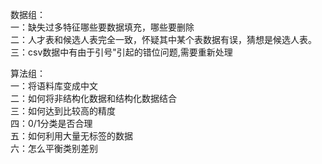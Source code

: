 数据组：  
一：缺失过多特征哪些要数据填充，哪些要删除  
二：人才表和候选人表完全一致，怀疑其中某个表数据有误，猜想是候选人表。    
三：csv数据中有由于引号"引起的错位问题,需要重新处理

算法组：  
一：将语料库变成中文  
二：如何将非结构化数据和结构化数据结合  
三：如何达到比较高的精度  
四：0/1分类是否合理  
五：如何利用大量无标签的数据  
六：怎么平衡类别差别  
